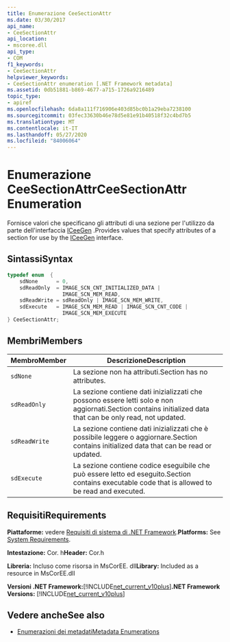 ```yaml
---
title: Enumerazione CeeSectionAttr
ms.date: 03/30/2017
api_name:
- CeeSectionAttr
api_location:
- mscoree.dll
api_type:
- COM
f1_keywords:
- CeeSectionAttr
helpviewer_keywords:
- CeeSectionAttr enumeration [.NET Framework metadata]
ms.assetid: 0db51881-b869-4677-a715-1726a9216489
topic_type:
- apiref
ms.openlocfilehash: 6da8a111f716906e403d85bc0b1a29eba7238100
ms.sourcegitcommit: 03fec33630b46e78d5e81e91b40518f32c4bd7b5
ms.translationtype: MT
ms.contentlocale: it-IT
ms.lasthandoff: 05/27/2020
ms.locfileid: "84006064"
---
```

# <a name="ceesectionattr-enumeration"></a><span data-ttu-id="a3f21-102">Enumerazione CeeSectionAttr</span><span class="sxs-lookup"><span data-stu-id="a3f21-102">CeeSectionAttr Enumeration</span></span>
<span data-ttu-id="a3f21-103">Fornisce valori che specificano gli attributi di una sezione per l'utilizzo da parte dell'interfaccia [ICeeGen](iceegen-interface.md) .</span><span class="sxs-lookup"><span data-stu-id="a3f21-103">Provides values that specify attributes of a section for use by the [ICeeGen](iceegen-interface.md) interface.</span></span>  
  
## <a name="syntax"></a><span data-ttu-id="a3f21-104">Sintassi</span><span class="sxs-lookup"><span data-stu-id="a3f21-104">Syntax</span></span>  
  
```cpp  
typedef enum  {  
    sdNone      = 0,  
    sdReadOnly  = IMAGE_SCN_CNT_INITIALIZED_DATA |  
                  IMAGE_SCN_MEM_READ,  
    sdReadWrite = sdReadOnly | IMAGE_SCN_MEM_WRITE,  
    sdExecute   = IMAGE_SCN_MEM_READ | IMAGE_SCN_CNT_CODE |  
                  IMAGE_SCN_MEM_EXECUTE  
} CeeSectionAttr;  
```  
  
## <a name="members"></a><span data-ttu-id="a3f21-105">Membri</span><span class="sxs-lookup"><span data-stu-id="a3f21-105">Members</span></span>  
  
|<span data-ttu-id="a3f21-106">Membro</span><span class="sxs-lookup"><span data-stu-id="a3f21-106">Member</span></span>|<span data-ttu-id="a3f21-107">Descrizione</span><span class="sxs-lookup"><span data-stu-id="a3f21-107">Description</span></span>|  
|------------|-----------------|  
|`sdNone`|<span data-ttu-id="a3f21-108">La sezione non ha attributi.</span><span class="sxs-lookup"><span data-stu-id="a3f21-108">Section has no attributes.</span></span>|  
|`sdReadOnly`|<span data-ttu-id="a3f21-109">La sezione contiene dati inizializzati che possono essere letti solo e non aggiornati.</span><span class="sxs-lookup"><span data-stu-id="a3f21-109">Section contains initialized data that can be only read, not updated.</span></span>|  
|`sdReadWrite`|<span data-ttu-id="a3f21-110">La sezione contiene dati inizializzati che è possibile leggere o aggiornare.</span><span class="sxs-lookup"><span data-stu-id="a3f21-110">Section contains initialized data that can be read or updated.</span></span>|  
|`sdExecute`|<span data-ttu-id="a3f21-111">La sezione contiene codice eseguibile che può essere letto ed eseguito.</span><span class="sxs-lookup"><span data-stu-id="a3f21-111">Section contains executable code that is allowed to be read and executed.</span></span>|  
  
## <a name="requirements"></a><span data-ttu-id="a3f21-112">Requisiti</span><span class="sxs-lookup"><span data-stu-id="a3f21-112">Requirements</span></span>  
 <span data-ttu-id="a3f21-113">**Piattaforme:** vedere [Requisiti di sistema di .NET Framework](../../get-started/system-requirements.md).</span><span class="sxs-lookup"><span data-stu-id="a3f21-113">**Platforms:** See [System Requirements](../../get-started/system-requirements.md).</span></span>  
  
 <span data-ttu-id="a3f21-114">**Intestazione:** Cor. h</span><span class="sxs-lookup"><span data-stu-id="a3f21-114">**Header:** Cor.h</span></span>  
  
 <span data-ttu-id="a3f21-115">**Libreria:** Incluso come risorsa in MsCorEE. dll</span><span class="sxs-lookup"><span data-stu-id="a3f21-115">**Library:** Included as a resource in MsCorEE.dll</span></span>  
  
 <span data-ttu-id="a3f21-116">**Versioni .NET Framework:**[!INCLUDE[net_current_v10plus](../../../../includes/net-current-v10plus-md.md)]</span><span class="sxs-lookup"><span data-stu-id="a3f21-116">**.NET Framework Versions:** [!INCLUDE[net_current_v10plus](../../../../includes/net-current-v10plus-md.md)]</span></span>  
  
## <a name="see-also"></a><span data-ttu-id="a3f21-117">Vedere anche</span><span class="sxs-lookup"><span data-stu-id="a3f21-117">See also</span></span>

- [<span data-ttu-id="a3f21-118">Enumerazioni dei metadati</span><span class="sxs-lookup"><span data-stu-id="a3f21-118">Metadata Enumerations</span></span>](metadata-enumerations.md)
